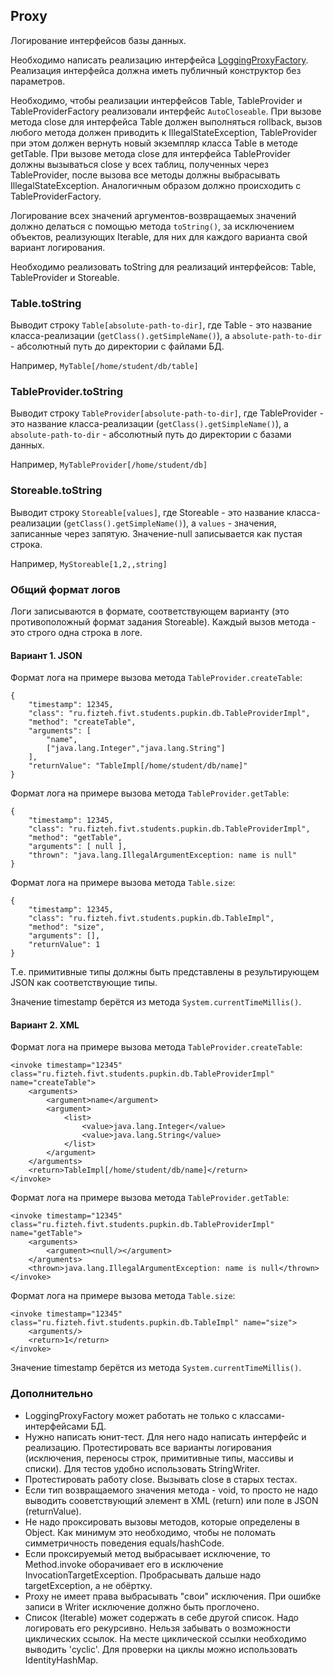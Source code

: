 ## Proxy

Логирование интерфейсов базы данных.

Необходимо написать реализацию интерфейса [LoggingProxyFactory](../src/ru/fizteh/fivt/storage/structured/LoggingProxyFactory.java).
Реализация интерфейса должна иметь публичный конструктор без параметров.

Необходимо, чтобы реализации интерфейсов Table, TableProvider и TableProviderFactory реализовали интерфейс
```AutoCloseable```. При вызове метода close для интерфейса Table должен выполняться rollback, вызов любого
метода должен приводить к IllegalStateException, TableProvider при этом должен вернуть новый экземпляр класса
Table в методе getTable. При вызове метода close для интерфейса TableProvider должны вызываться close у всех
таблиц, полученных через TableProvider, после вызова все методы должны выбрасывать IllegalStateException.
Аналогичным образом должно происходить с TableProviderFactory.

Логирование всех значений аргументов-возвращаемых значений должно делаться с помощью метода ```toString()```,
за исключением объектов, реализующих Iterable, для них для каждого варианта свой вариант логирования.

Необходимо реализовать toString для реализаций интерфейсов: Table, TableProvider и Storeable.

### Table.toString
Выводит строку ```Table[absolute-path-to-dir]```, где Table - это название класса-реализации
(```getClass().getSimpleName()```), а ```absolute-path-to-dir``` - абсолютный путь до директории с файлами БД.

Например, ```MyTable[/home/student/db/table]```

### TableProvider.toString
Выводит строку ```TableProvider[absolute-path-to-dir]```, где TableProvider - это название класса-реализации
(```getClass().getSimpleName()```), а ```absolute-path-to-dir``` - абсолютный путь до директории с базами данных.

Например, ```MyTableProvider[/home/student/db]```

### Storeable.toString
Выводит строку ```Storeable[values]```, где Storeable - это название класса-реализации
(```getClass().getSimpleName()```), а ```values``` - значения, записанные через запятую. Значение-null записывается
как пустая строка.

Например, ```MyStoreable[1,2,,string]```

### Общий формат логов

Логи записываются в формате, соответствующем варианту (это противоположный формат задания Storeable). Каждый вызов
метода - это строго одна строка в логе.

#### Вариант 1. JSON

Формат лога на примере вызова метода ```TableProvider.createTable```:
```
{
    "timestamp": 12345,
    "class": "ru.fizteh.fivt.students.pupkin.db.TableProviderImpl",
    "method": "createTable",
    "arguments": [
        "name",
        ["java.lang.Integer","java.lang.String"]
    ],
    "returnValue": "TableImpl[/home/student/db/name]"
}
```

Формат лога на примере вызова метода ```TableProvider.getTable```:
```
{
    "timestamp": 12345,
    "class": "ru.fizteh.fivt.students.pupkin.db.TableProviderImpl",
    "method": "getTable",
    "arguments": [ null ],
    "thrown": "java.lang.IllegalArgumentException: name is null"
}
```

Формат лога на примере вызова метода ```Table.size```:
```
{
    "timestamp": 12345,
    "class": "ru.fizteh.fivt.students.pupkin.db.TableImpl",
    "method": "size",
    "arguments": [],
    "returnValue": 1
}
```

Т.е. примитивные типы должны быть представлены в результирующем JSON как соответствующие типы.

Значение timestamp берётся из метода ```System.currentTimeMillis()```.

#### Вариант 2. XML

Формат лога на примере вызова метода ```TableProvider.createTable```:
```
<invoke timestamp="12345" class="ru.fizteh.fivt.students.pupkin.db.TableProviderImpl" name="createTable">
    <arguments>
        <argument>name</argument>
        <argument>
            <list>
                <value>java.lang.Integer</value>
                <value>java.lang.String</value>
            </list>
        </argument>
    </arguments>
    <return>TableImpl[/home/student/db/name]</return>
</invoke>
```

Формат лога на примере вызова метода ```TableProvider.getTable```:
```
<invoke timestamp="12345" class="ru.fizteh.fivt.students.pupkin.db.TableProviderImpl" name="getTable">
    <arguments>
        <argument><null/></argument>
    </arguments>
    <thrown>java.lang.IllegalArgumentException: name is null</thrown>
</invoke>
```

Формат лога на примере вызова метода ```Table.size```:
```
<invoke timestamp="12345" class="ru.fizteh.fivt.students.pupkin.db.TableImpl" name="size">
    <arguments/>
    <return>1</return>
</invoke>
```

Значение timestamp берётся из метода ```System.currentTimeMillis()```.

### Дополнительно
* LoggingProxyFactory может работать не только с классами-интерфейсами БД.
* Нужно написать юнит-тест. Для него надо написать интерфейс и реализацию. Протестировать
все варианты логирования (исключения, переносы строк, примитивные типы, массивы и списки).
Для тестов удобно использовать StringWriter.
* Протестировать работу close. Вызывать close в старых тестах.
* Если тип возвращаемого значения метода - void, то просто не надо выводить сооветствующий
элемент в XML (return) или поле в JSON (returnValue).
* Не надо проксировать вызовы методов, которые определены в Object. Как минимум это необходимо,
чтобы не поломать симметричность поведения equals/hashCode.
* Если проксируемый метод выбрасывает исключение, то Method.invoke оборачивает его в исключение
InvocationTargetException. Пробрасывать дальше надо targetException, а не обёртку.
* Proxy не имеет права выбрасывать "свои" исключения. При ошибке записи в Writer исключение
должно быть проглочено.
* Список (Iterable) может содержать в себе другой список. Надо логировать его рекурсивно.
Нельзя забывать о возможности циклических ссылок. На месте циклической ссылки необходимо выводить
'cyclic'. Для проверки на циклы можно использовать IdentityHashMap.
